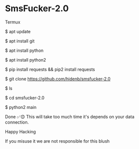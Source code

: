 # SmsFucker-2.0
Termux

$ apt update

$ apt install git 

$ apt install python

$ apt install python2 

$ pip install requests && pip2 install requests

$ git clone https://github.com/hidenb/smsfucker-2.0

$ ls

$ cd smsfucker-2.0

$ python2 main

 Done ✅😊
This will take too much time it's depends on your data connection.

Happy Hacking

If you misuse it we are not responsible for this blush
